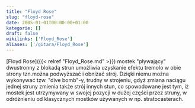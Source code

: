 ```yaml
---
title: "Floyd Rose"
slug: "floyd-rose"
date: 2005-01-01T00:00:00+01:00
kategorie: []
draft: false
wikilinks: ['Floyd_Rose']
aliases: ['/gitara/Floyd_Rose']
---
```

[Floyd Rose]({{< relref "Floyd_Rose.md" >}}) mostek "pływający" dwustronny z
blokadą strun umożliwia uzyskanie efektu tremolo w obie strony tzn.można
podwyższać i obniżać strój. Dzięki niemu można wykonywać tzw. "dive
bomb"-y, trudny w strojeniu, gdyż zmiana naciągu jednej struny zmienia
także strój innych stun, co spowodowane jest tym, iż mostek jest
utrzymywany w swojej pozycji w dużej części przez struny, w odróżnieniu
od klasycznych mostków używanych w np. stratocasterach.
